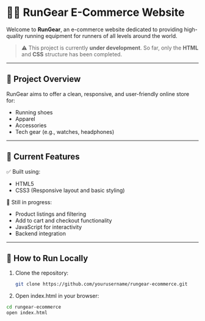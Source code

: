 # 🏃‍♂️ RunGear E-Commerce Website

Welcome to **RunGear**, an e-commerce website dedicated to providing high-quality running equipment for runners of all levels around the world.

> ⚠️ This project is currently **under development**. So far, only the **HTML** and **CSS** structure has been completed.

---

## 🚀 Project Overview

RunGear aims to offer a clean, responsive, and user-friendly online store for:
- Running shoes
- Apparel
- Accessories
- Tech gear (e.g., watches, headphones)

---

## 📁 Current Features

✅ Built using:
- HTML5  
- CSS3 (Responsive layout and basic styling)

🔧 Still in progress:
- Product listings and filtering
- Add to cart and checkout functionality
- JavaScript for interactivity
- Backend integration

---

## 📌 How to Run Locally

1. Clone the repository:
   ```bash
   git clone https://github.com/yourusername/rungear-ecommerce.git
   
2. Open index.html in your browser:
  ```bash
  cd rungear-ecommerce
  open index.html
